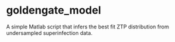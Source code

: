 # goldengate_model
A simple Matlab script that infers the best fit ZTP distribution from undersampled superinfection data.
